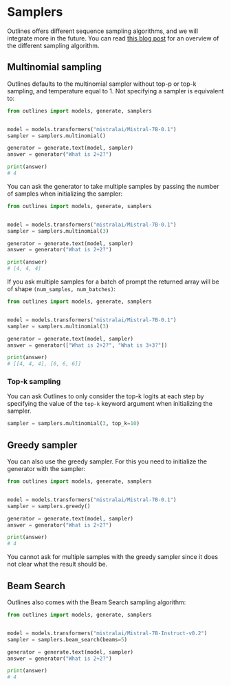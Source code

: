 # Samplers

Outlines offers different sequence sampling algorithms, and we will integrate more in the future. You can read [this blog post](https://huggingface.co/blog/how-to-generate) for an overview of the different sampling algorithm.

## Multinomial sampling

Outlines defaults to the multinomial sampler without top-p or top-k sampling, and temperature equal to 1. Not specifying a sampler is equivalent to:

```python
from outlines import models, generate, samplers


model = models.transformers("mistralai/Mistral-7B-0.1")
sampler = samplers.multinomial()

generator = generate.text(model, sampler)
answer = generator("What is 2+2?")

print(answer)
# 4
```

You can ask the generator to take multiple samples by passing the number of samples when initializing the sampler:

```python
from outlines import models, generate, samplers


model = models.transformers("mistralai/Mistral-7B-0.1")
sampler = samplers.multinomial(3)

generator = generate.text(model, sampler)
answer = generator("What is 2+2?")

print(answer)
# [4, 4, 4]
```

If you ask multiple samples for a batch of prompt the returned array will be of shape `(num_samples, num_batches)`:

```python
from outlines import models, generate, samplers


model = models.transformers("mistralai/Mistral-7B-0.1")
sampler = samplers.multinomial(3)

generator = generate.text(model, sampler)
answer = generator(["What is 2+2?", "What is 3+3?"])

print(answer)
# [[4, 4, 4], [6, 6, 6]]
```

### Top-k sampling

You can ask Outlines to only consider the top-k logits at each step by specifying the value of the `top-k` keyword argument when initializing the sampler.

```python
sampler = samplers.multinomial(3, top_k=10)
```

## Greedy sampler

You can also use the greedy sampler. For this you need to initialize the generator with the sampler:


```python
from outlines import models, generate, samplers


model = models.transformers("mistralai/Mistral-7B-0.1")
sampler = samplers.greedy()

generator = generate.text(model, sampler)
answer = generator("What is 2+2?")

print(answer)
# 4
```

You cannot ask for multiple samples with the greedy sampler since it does not clear what the result should be.


## Beam Search

Outlines also comes with the Beam Search sampling algorithm:

```python
from outlines import models, generate, samplers


model = models.transformers("mistralai/Mistral-7B-Instruct-v0.2")
sampler = samplers.beam_search(beams=5)

generator = generate.text(model, sampler)
answer = generator("What is 2+2?")

print(answer)
# 4
```
